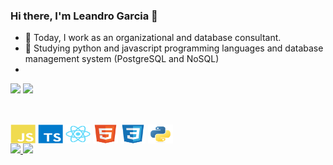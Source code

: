 ### Hi there, I'm Leandro Garcia 👋

- 🔭 Today, I work as an organizational and database consultant.
- 🌱 Studying python and javascript programming languages ​​and database management system (PostgreSQL and NoSQL)
- 
<div>
<a href:"https://github.com/Leandro73">
<img heigth="180em" src="https://github-readme-stats-vercel.app/api?username=Leandro73&show_icons=true&theme=dark&include_all_commits=true&count_private=true"/>
<img heigth="180em" src="https://github-readme-stats-vercel.app/api/top-langs/?username=Leandro73&layout=compact&langs_count=16&theme=dark"/>
</div>

## 

<div style="display: inline_block"><br>
  <img align="center" alt="Rafa-Js" height="30" width="40" src="https://raw.githubusercontent.com/devicons/devicon/master/icons/javascript/javascript-plain.svg">
  <img align="center" alt="Rafa-Ts" height="30" width="40" src="https://raw.githubusercontent.com/devicons/devicon/master/icons/typescript/typescript-plain.svg">
  <img align="center" alt="Rafa-React" height="30" width="40" src="https://raw.githubusercontent.com/devicons/devicon/master/icons/react/react-original.svg">
  <img align="center" alt="Rafa-HTML" height="30" width="40" src="https://raw.githubusercontent.com/devicons/devicon/master/icons/html5/html5-original.svg">
  <img align="center" alt="Rafa-CSS" height="30" width="40" src="https://raw.githubusercontent.com/devicons/devicon/master/icons/css3/css3-original.svg">
  <img align="center" alt="Rafa-Python" height="30" width="40" src="https://raw.githubusercontent.com/devicons/devicon/master/icons/python/python-original.svg">
</div>

<div> 
  <a href = "mailto:rochagarcia.garcia@gmail.com"><img src="https://img.shields.io/badge/-Gmail-%23333?style=for-the-badge&logo=gmail&logoColor=white" target="_blank">     </a>
  <a href="https://www.linkedin.com/in/leandro-garcia-7bb75b25" target="_blank"><img src="https://img.shields.io/badge/-LinkedIn-%230077B5?style=for-the-badge&logo=linkedin&logoColor=white" target="_blank">
  </a> 
</div>
